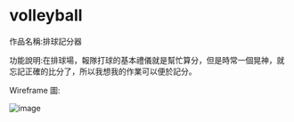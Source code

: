 # volleyball

作品名稱:排球記分器

功能說明:在排球場，報隊打球的基本禮儀就是幫忙算分，但是時常一個晃神，就忘記正確的比分了，所以我想我的作業可以便於記分。

Wireframe 圖: 

![image]()

